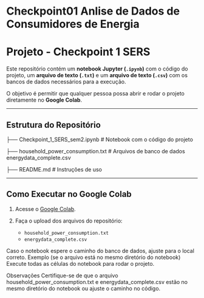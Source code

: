 # Checkpoint01   Anlise de Dados de Consumidores de Energia
# Projeto - Checkpoint 1 SERS

Este repositório contém um **notebook Jupyter (`.ipynb`)** com o código do projeto, um **arquivo de texto (`.txt`)** e um **arquivo de texto (`.csv`)** com os bancos de dados necessários para a execução.

O objetivo é permitir que qualquer pessoa possa abrir e rodar o projeto diretamente no **Google Colab**.

---

## Estrutura do Repositório

├── Checkpoint_1_SERS_sem2.ipynb # Notebook com o código do projeto

├── household_power_consumption.txt # Arquivos de banco de dados 
    energydata_complete.csv

├── README.md # Instruções de uso

---

## Como Executar no Google Colab

1. Acesse o [Google Colab]([https://colab.research.google.com/](https://colab.research.google.com/drive/1eQmZXiZVf5D7SY6HiWoEbyXIGkp3dakV?usp=sharing)).

2. Faça o upload dos arquivos do repositório:
   - `household_power_consumption.txt`
   - `energydata_complete.csv`

Caso o notebook espere o caminho do banco de dados, ajuste para o local correto.
Exemplo (se o arquivo está no mesmo diretório do notebook)
Execute todas as células do notebook para rodar o projeto.

Observações
Certifique-se de que o arquivo household_power_consumption.txt e energydata_complete.csv estão no mesmo diretório do notebook ou ajuste o caminho no código.

